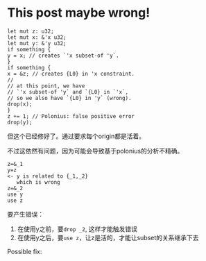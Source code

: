 # This post maybe wrong!

```
let mut z: u32;
let mut x: &'x u32;
let mut y: &'y u32;
if something {
y = x; // creates `'x subset-of 'y`.
}
if something {
x = &z; // creates {L0} in 'x constraint.
//
// at this point, we have
// `'x subset-of 'y` and `{L0} in `'x`,
// so we also have `{L0} in 'y` (wrong).
drop(x);
}
z += 1; // Polonius: false positive error
drop(y);
```

但这个已经修好了。通过要求每个origin都是活着。

不过这依然有问题，因为可能会导致基于polonius的分析不精确。

```
z=&_1
y=z
<- y is related to {_1,_2}
   which is wrong
z=&_2
use y
use z
```

要产生错误：
1. 在使用y之前，要`drop _2`, 这样才能触发错误
2. 在使用y之后，要`use z`，让z是活的，才能让subset的关系继承下去

Possible fix:

